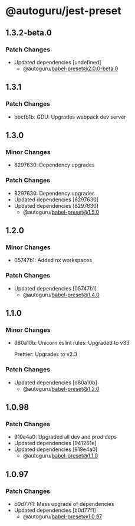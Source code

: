 # @autoguru/jest-preset

## 1.3.2-beta.0

### Patch Changes

-   Updated dependencies [undefined]
    -   @autoguru/babel-preset@2.0.0-beta.0

## 1.3.1

### Patch Changes

-   bbcfb1b: GDU: Upgrades webpack dev server

## 1.3.0

### Minor Changes

-   8297630: Dependency upgrades

### Patch Changes

-   8297630: Dependency upgrades
-   Updated dependencies [8297630]
-   Updated dependencies [8297630]
    -   @autoguru/babel-preset@1.5.0

## 1.2.0

### Minor Changes

-   05747b1: Added nx workspaces

### Patch Changes

-   Updated dependencies [05747b1]
    -   @autoguru/babel-preset@1.4.0

## 1.1.0

### Minor Changes

-   d80a10b: Unicorn eslint rules: Upgraded to v33

    Prettier: Upgrades to v2.3

### Patch Changes

-   Updated dependencies [d80a10b]
    -   @autoguru/babel-preset@1.2.0

## 1.0.98

### Patch Changes

-   919e4a0: Upgraded all dev and prod deps
-   Updated dependencies [941261e]
-   Updated dependencies [919e4a0]
    -   @autoguru/babel-preset@1.1.0

## 1.0.97

### Patch Changes

-   b0d77f1: Mass upgrade of dependencies
-   Updated dependencies [b0d77f1]
    -   @autoguru/babel-preset@1.0.97
